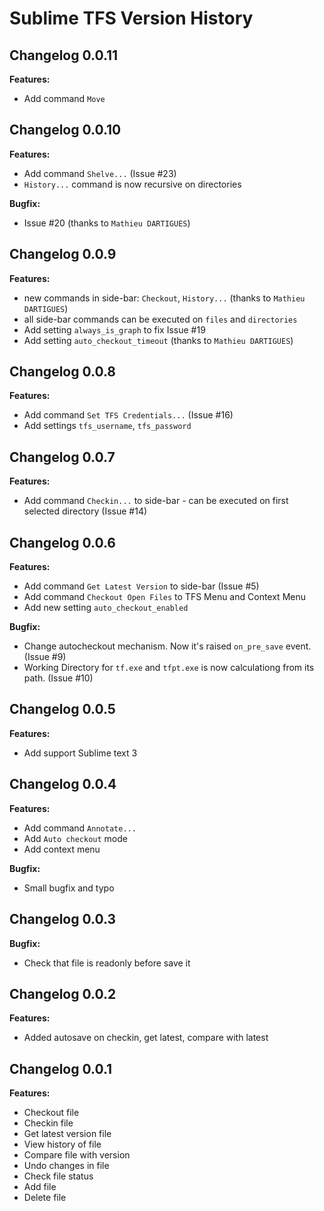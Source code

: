 # Sublime TFS Version History

## Changelog 0.0.11

**Features:**

- Add command `Move`

## Changelog 0.0.10

**Features:**

- Add command `Shelve...` (Issue #23)
- `History...` command is now recursive on directories

**Bugfix:**

- Issue #20 (thanks to `Mathieu DARTIGUES`)

## Changelog 0.0.9

**Features:**

- new commands in side-bar: `Checkout`, `History...` (thanks to `Mathieu DARTIGUES`)
- all side-bar commands can be executed on `files` and `directories`
- Add setting `always_is_graph` to fix Issue #19
- Add setting `auto_checkout_timeout` (thanks to `Mathieu DARTIGUES`)

## Changelog 0.0.8

**Features:**

- Add command `Set TFS Credentials...` (Issue #16)
- Add settings `tfs_username`, `tfs_password`

## Changelog 0.0.7

**Features:**

- Add command `Checkin...` to side-bar - can be executed on first selected directory (Issue #14)

## Changelog 0.0.6

**Features:**

- Add command `Get Latest Version` to side-bar (Issue #5)
- Add command `Checkout Open Files` to TFS Menu and Context Menu
- Add new setting `auto_checkout_enabled`

**Bugfix:**

- Change autocheckout mechanism. Now it's raised `on_pre_save` event. (Issue #9)
- Working Directory for `tf.exe` and `tfpt.exe` is now calculationg from its path. (Issue #10)

## Changelog 0.0.5

**Features:**

- Add support Sublime text 3

## Changelog 0.0.4

**Features:**

- Add command `Annotate...`
- Add `Auto checkout` mode
- Add context menu

**Bugfix:**

- Small bugfix and typo

## Changelog 0.0.3

**Bugfix:**

- Check that file is readonly before save it

## Changelog 0.0.2

**Features:**

- Added autosave on checkin, get latest, compare with latest

## Changelog 0.0.1

**Features:**

- Checkout file
- Checkin file
- Get latest version file
- View history of file
- Compare file with version
- Undo changes in file
- Check file status
- Add file
- Delete file
